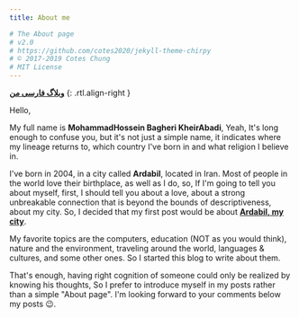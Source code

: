 ```yaml
---
title: About me

# The About page
# v2.0
# https://github.com/cotes2020/jekyll-theme-chirpy
# © 2017-2019 Cotes Chung
# MIT License
---
```


**[وبلاگ فارسی من](https://b32.ir/)**
{: .rtl.align-right }

Hello,

My full name is **MohammadHossein Bagheri KheirAbadi**, Yeah, It's long enough to confuse you, but it's not just a simple name, it indicates where my lineage returns to, which country I've born in and what religion I believe in. 

I've born in 2004, in a city called **Ardabil**, located in Iran. Most of people in the world love their birthplace, as well as I do, so, If I'm going to tell you about myself, first, I should tell you about a love, about a strong unbreakable connection that is beyond the bounds of descriptiveness, about my city. So, I decided that my first post would be about [**Ardabil, my city**](https://en.b32.ir/posts/ardabil-my-city/).

My favorite topics are the computers, education (NOT as you would think), nature and the environment, traveling around the world, languages & cultures, and some other ones. So I started this blog to write about them.

That's enough, having right cognition of someone could only be realized by knowing his thoughts, So I prefer to introduce myself in my posts rather than a simple "About page". I'm looking forward to your comments below my posts 😉.
